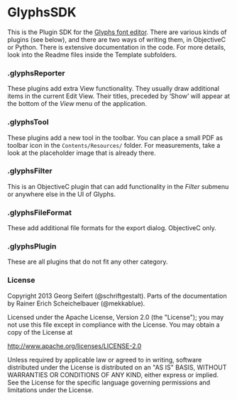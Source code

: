 # GlyphsSDK

This is the Plugin SDK for the [Glyphs font editor](http://glyphsapp.com/). There are various kinds of plugins (see below), and there are two ways of writing them, in ObjectiveC or Python. There is extensive documentation in the code. For more details, look into the Readme files inside the Template subfolders.

### .glyphsReporter

These plugins add extra View functionality. They usually draw additional items in the current Edit View. Their titles, preceded by ‘Show’ will appear at the bottom of the *View* menu of the application.

### .glyphsTool

These plugins add a new tool in the toolbar. You can place a small PDF as toolbar icon in the `Contents/Resources/` folder. For measurements, take a look at the placeholder image that is already there.

### .glyphsFilter

This is an ObjectiveC plugin that can add functionality in the *Filter* submenu or anywhere else in the UI of Glyphs.

### .glyphsFileFormat

These add additional file formats for the export dialog. ObjectiveC only.

### .glyphsPlugin

These are all plugins that do not fit any other category.

### License

Copyright 2013 Georg Seifert (@schriftgestalt).
Parts of the documentation by Rainer Erich Scheichelbauer (@mekkablue).

Licensed under the Apache License, Version 2.0 (the "License");
you may not use this file except in compliance with the License.
You may obtain a copy of the License at

http://www.apache.org/licenses/LICENSE-2.0

Unless required by applicable law or agreed to in writing, software
distributed under the License is distributed on an "AS IS" BASIS,
WITHOUT WARRANTIES OR CONDITIONS OF ANY KIND, either express or implied.
See the License for the specific language governing permissions and
limitations under the License.
